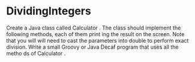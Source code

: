 DividingIntegers
================

Create a Java class called Calculator . The class should implement the following methods, each of them print ing the result on the screen. Note that you will will need to cast the parameters into double to perform exact division. Write a small Groovy or Java Decaf program that uses all the metho ds of Calculator .
